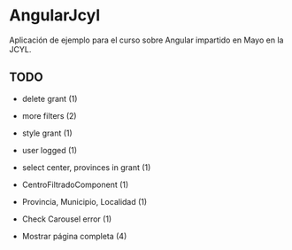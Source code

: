 # AngularJcyl

Aplicación de ejemplo para el curso sobre Angular impartido en Mayo en la JCYL.

## TODO

* delete grant (1)
* more filters (2)
* style grant (1)
* user logged (1)
* select center, provinces in grant (1)

* CentroFiltradoComponent (1)
* Provincia, Municipio, Localidad (1)
* Check Carousel error (1)

* Mostrar página completa (4) 
